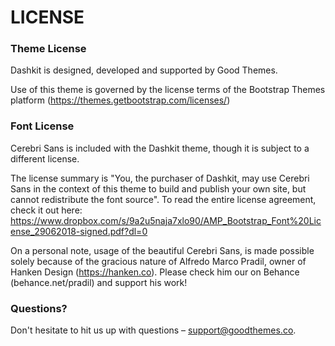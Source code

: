 # LICENSE #

### Theme License ###

Dashkit is designed, developed and supported by Good Themes.

Use of this theme is governed by the license terms of the Bootstrap Themes platform (https://themes.getbootstrap.com/licenses/)

### Font License ###

Cerebri Sans is included with the Dashkit theme, though it is subject to a different license. 

The license summary is "You, the purchaser of Dashkit, may use Cerebri Sans in the context of this theme to build and publish your own site, but cannot redistribute the font source". To read the entire license agreement, check it out here: https://www.dropbox.com/s/9a2u5naja7xlo90/AMP_Bootstrap_Font%20License_29062018-signed.pdf?dl=0

On a personal note, usage of the beautiful Cerebri Sans, is made possible solely because of the gracious nature of Alfredo Marco Pradil, owner of Hanken Design (https://hanken.co). Please check him our on Behance (behance.net/pradil) and support his work!

### Questions? ###

Don't hesitate to hit us up with questions – support@goodthemes.co.